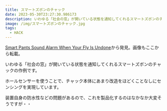```yaml
---
title: スマートズボンのチャック
date: 2023-05-30T23:27:30.986173
description: いわゆる「社会の窓」が開いている状態を通知してくれるスマートズボンのチャックを紹介します
image: /img/スマートズボンのチャック.jpg
tags:
  - HACK
---
```

[Smart Pants Sound Alarm When Your Fly Is Undone](https://hackaday.com/2023/05/23/smart-pants-sound-alarm-when-your-fly-is-undone/)から発見。画像もここから転載。

いわゆる「社会の窓」が開いている状態を通知してくれるスマートズボンのチャックの作例です。

ホールセンサーを使うことで、チャック本体にあまり改造をほどくことなしにセンシングを実現しています。

装置自身の防水性などの問題があるので、これを製品化するのはなかなか大変そうですが・・


